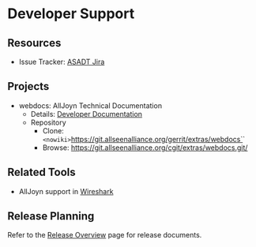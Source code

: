 # Developer Support

## Resources


*  Issue Tracker: [ASADT Jira](https///jira.allseenalliance.org/browse/ASADT)

## Projects


*  webdocs: AllJoyn Technical Documentation
    * Details: [Developer Documentation](tsc/technical_documentation/webdocs)
    * Repository
      * Clone: `<nowiki>`https://git.allseenalliance.org/gerrit/extras/webdocs`</nowiki>`
      * Browse: https://git.allseenalliance.org/cgit/extras/webdocs.git/
## Related Tools


*  AllJoyn support in [Wireshark](Wireshark)

## Release Planning

Refer to the [Release Overview](release/overview) page for release documents.


